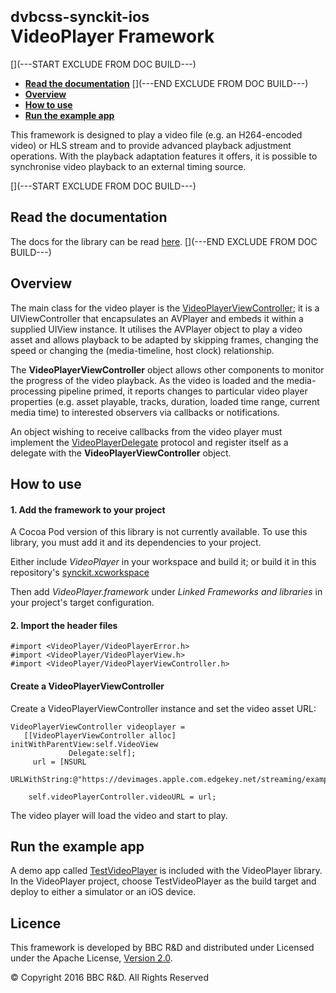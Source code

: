 # <small>dvbcss-synckit-ios</small><br/>VideoPlayer Framework

[](---START EXCLUDE FROM DOC BUILD---)
* **[Read the documentation](#read-the-documentation)**
[](---END EXCLUDE FROM DOC BUILD---)
* **[Overview](#overview)**
* **[How to use](#how-to-use)**
* **[Run the example app](#run-the-example-app)**

This framework is designed to play a video file (e.g. an H264-encoded video) or HLS stream and to provide advanced playback adjustment operations. With the playback adaptation features it offers, it is possible to synchronise  video playback to an external timing source.


[](---START EXCLUDE FROM DOC BUILD---)
## Read the documentation
The docs for the library can be read [here](http://bbc.github.io/dvbcss-synckit-ios/latest/VideoPlayer/).
[](---END EXCLUDE FROM DOC BUILD---)



## Overview

The main class for the video player is the [VideoPlayerViewController](http://bbc.github.io/dvbcss-synckit-ios/latest/VideoPlayer/Classes/VideoPlayerViewController.html); it is a UIViewController that encapsulates an AVPlayer and embeds it within a supplied UIView instance. It utilises the AVPlayer object to play a video asset and allows playback to be adapted by skipping frames, changing the speed or changing the (media-timeline, host clock) relationship.

The **VideoPlayerViewController** object allows other components to monitor the progress of the video playback. As the video is loaded and the media-processing pipeline primed, it reports changes to particular video player properties (e.g. asset playable, tracks, duration, loaded time range, current media time) to interested observers via callbacks or notifications.

An object wishing to receive callbacks from the video player must implement the [VideoPlayerDelegate](http://bbc.github.io/dvbcss-synckit-ios/latest/VideoPlayer/Protocols/VideoPlayerDelegate.html) protocol and register itself as a delegate with the **VideoPlayerViewController** object.



## How to use


#### 1. Add the framework to your project

A Cocoa Pod version of this library is not currently available. To use this library, you must add it and its dependencies to your project.

Either include *VideoPlayer* in your workspace and build it; or build it in this repository's [synckit.xcworkspace](../synckit.xcworkspace)

Then add *VideoPlayer.framework* under *Linked Frameworks and libraries* in your project's target configuration.

#### 2. Import the header files

```
#import <VideoPlayer/VideoPlayerError.h>
#import <VideoPlayer/VideoPlayerView.h>
#import <VideoPlayer/VideoPlayerViewController.h>
```

#### Create a VideoPlayerViewController

Create a VideoPlayerViewController instance and set the video asset URL:

```
VideoPlayerViewController videoplayer =
   [[VideoPlayerViewController alloc] initWithParentView:self.VideoView
             Delegate:self];
     url = [NSURL
       URLWithString:@"https://devimages.apple.com.edgekey.net/streaming/examples/bipbop_16x9/bipbop_16x9_variant.m3u8"];

    self.videoPlayerController.videoURL = url;
```

The video player will load the video and start to play.


## Run the example app
A demo app called [TestVideoPlayer](TestVideoPlayer/) is included with the VideoPlayer library. In the VideoPlayer project, choose TestVideoPlayer as the build target and deploy to either a simulator or an iOS device.


## Licence

This framework is developed by BBC R&D and distributed under Licensed under the Apache License, [Version 2.0](http://www.apache.org/licenses/LICENSE-2.0).

© Copyright 2016 BBC R&D. All Rights Reserved
